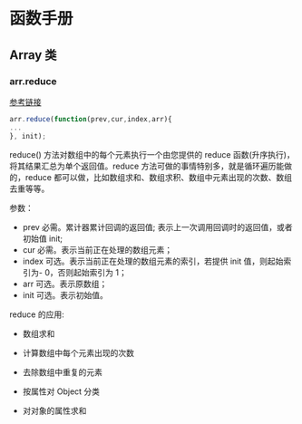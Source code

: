 # 函数手册

## Array 类

### arr.reduce

[参考链接](https://blog.csdn.net/qq_38970408/article/details/121018660)

```js
arr.reduce(function(prev,cur,index,arr){
...
}, init);
```

reduce() 方法对数组中的每个元素执行一个由您提供的 reduce 函数(升序执行)，将其结果汇总为单个返回值。reduce 方法可做的事情特别多，就是循环遍历能做的，reduce 都可以做，比如数组求和、数组求积、数组中元素出现的次数、数组去重等等。

参数：

- prev 必需。累计器累计回调的返回值; 表示上一次调用回调时的返回值，或者初始值 init;
- cur 必需。表示当前正在处理的数组元素；
- index 可选。表示当前正在处理的数组元素的索引，若提供 init 值，则起始索引为- 0，否则起始索引为 1；
- arr 可选。表示原数组；
- init 可选。表示初始值。

reduce 的应用:

- 数组求和

- 计算数组中每个元素出现的次数

- 去除数组中重复的元素

- 按属性对 Object 分类

- 对对象的属性求和
